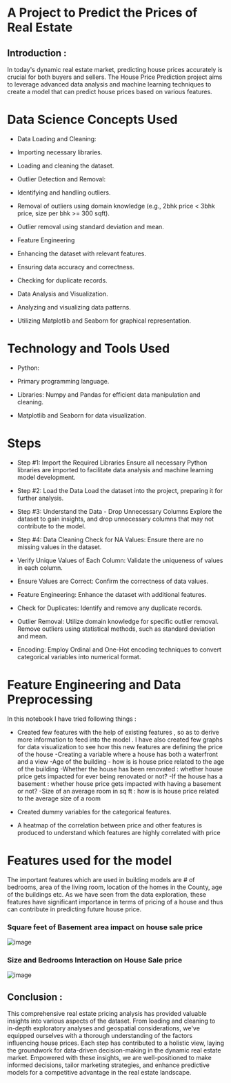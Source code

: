 # A Project to Predict the Prices of Real Estate

## Introduction :
In today's dynamic real estate market, predicting house prices accurately is crucial for both buyers and sellers.
The House Price Prediction project aims to leverage advanced data analysis and machine learning techniques to create a model that can predict house prices based on various features.

# Data Science Concepts Used
* Data Loading and Cleaning:

* Importing necessary libraries.
* Loading and cleaning the dataset.
* Outlier Detection and Removal:

* Identifying and handling outliers.
* Removal of outliers using domain knowledge (e.g., 2bhk price < 3bhk price, size per bhk >= 300 sqft).
* Outlier removal using standard deviation and mean.
* Feature Engineering
* Enhancing the dataset with relevant features.
* Ensuring data accuracy and correctness.
* Checking for duplicate records.
* Data Analysis and Visualization.

* Analyzing and visualizing data patterns.
* Utilizing Matplotlib and Seaborn for graphical representation.

# Technology and Tools Used
* Python:

* Primary programming language.
* Libraries: Numpy and Pandas for efficient data manipulation and cleaning.
* Matplotlib and Seaborn for data visualization.

# Steps

* Step #1:
  Import the Required Libraries
  Ensure all necessary Python libraries are imported to facilitate data analysis and machine learning model development.

* Step #2:
  Load the Data
  Load the dataset into the project, preparing it for further analysis.

* Step #3:
  Understand the Data - Drop Unnecessary Columns
  Explore the dataset to gain insights, and drop unnecessary columns that may not contribute to the model.

* Step #4:
  Data Cleaning
  Check for NA Values: 
  Ensure there are no missing values in the dataset.

* Verify Unique Values of Each Column: 
  Validate the uniqueness of values in each column.

* Ensure Values are Correct: 
  Confirm the correctness of data values.

* Feature Engineering: 
  Enhance the dataset with additional features.

* Check for Duplicates: 
  Identify and remove any duplicate records.

* Outlier Removal: 
  Utilize domain knowledge for specific outlier removal.
  Remove outliers using statistical methods, such as standard deviation and mean.

* Encoding: 
  Employ Ordinal and One-Hot encoding techniques to convert categorical variables into numerical format.

# Feature Engineering and Data Preprocessing
In this notebook I have tried following things :

* Created few features with the help of existing features , so as to derive more information to feed into the model . I have also created few graphs for data visualization to see how this new features are defining the price of the house
-Creating a variable where a house has both a waterfront and a view -Age of the building - how is is house price related to the age of the building -Whether the house has been renovated : whether house price gets impacted for ever being renovated or not? -If the house has a basement : whether house price gets impacted with having a basement or not? -Size of an average room in sq ft : how is is house price related to the average size of a room

* Created dummy variables for the categorical features.
* A heatmap of the correlation between price and other features is produced to understand which features are highly correlated with price

# Features used for the model
The important features which are used in building models are # of bedrooms, area of the living room, location of the homes in the County, age of the buildings etc. As we have seen from the data exploration, these features have significant importance in terms of pricing of a house and thus can contribute in predicting future house price.


### Square feet of Basement area impact on house sale price 
![image](https://github.com/NiteshNamdev/Exploratory_data_analysis/assets/154548242/873dd65f-485f-4283-9f76-f0a74f2f41d0)


### Size and Bedrooms Interaction on House Sale price
![image](https://github.com/NiteshNamdev/Exploratory_data_analysis/assets/154548242/7209cca8-0067-413a-aaaa-c669bf2b4e1a)


## Conclusion :
This comprehensive real estate pricing analysis has provided valuable insights into various aspects of the dataset. From loading and cleaning to in-depth exploratory analyses and geospatial considerations, we've equipped ourselves with a thorough understanding of the factors influencing house prices. Each step has contributed to a holistic view, laying the groundwork for data-driven decision-making in the dynamic real estate market.
Empowered with these insights, we are well-positioned to make informed decisions, tailor marketing strategies, and enhance predictive models for a competitive advantage in the real estate landscape.

